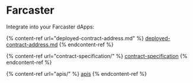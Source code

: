 # Farcaster

Integrate into your Farcaster dApps:

{% content-ref url="deployed-contract-address.md" %}
[deployed-contract-address.md](deployed-contract-address.md)
{% endcontent-ref %}

{% content-ref url="contract-specification/" %}
[contract-specification](contract-specification/)
{% endcontent-ref %}

{% content-ref url="apis/" %}
[apis](apis/)
{% endcontent-ref %}
